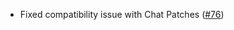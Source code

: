 * Fixed compatibility issue with Chat Patches ([#76](https://github.com/replaceitem/symbol-chat/issues/76))